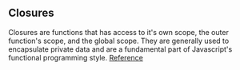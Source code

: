 ## Closures

Closures are functions that has access to it's own scope, the outer function's scope, and the global scope. They are generally used to encapsulate private data and are a fundamental part of Javascript's functional programming style. [Reference](https://zerotomastery.io/courses/advanced-javascript-concepts/)
